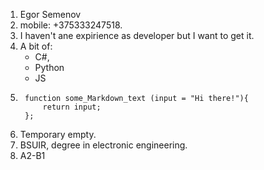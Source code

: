 1. Egor Semenov
2. mobile: +375333247518.
3. I haven't ane expirience as developer but I want to get it.
4. A bit of:
     - C#,
     - Python
     - JS
5. ```
    function some_Markdown_text (input = "Hi there!"){
        return input;
    };
   ```
6. Temporary empty.
7. BSUIR, degree in electronic engineering.
8. A2-B1
